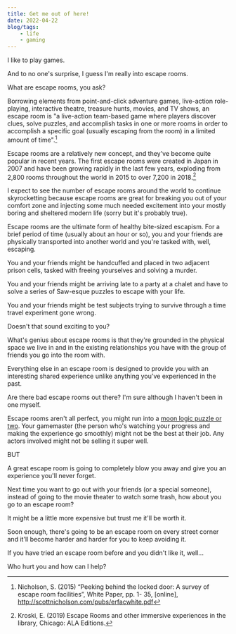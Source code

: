 ```yaml
---
title: Get me out of here!
date: 2022-04-22
blog/tags:
    - life
    - gaming
---
```


I like to play games.

And to no one's surprise, I guess I'm really into escape rooms.

What are escape rooms, you ask?

Borrowing elements from point-and-click adventure games, live-action role-playing, interactive theatre,
treasure hunts, movies, and TV shows, an escape room is "a live-action team-based game where players discover clues, solve puzzles, and accomplish tasks in one or more rooms in order to accomplish a specific goal (usually escaping from the room) in a limited amount of time".[^1]

Escape rooms are a relatively new concept, and they've become quite popular in recent years. The first escape rooms were created in Japan in 2007 and have been growing rapidly in the last few years, exploding from 2,800 rooms throughout the world in 2015 to over 7,200 in 2018.[^2]

I expect to see the number of escape rooms around the world to continue skyrocketting because escape rooms are great for breaking you out of your comfort zone and injecting some much needed excitement into your mostly boring and sheltered modern life (sorry but it's probably true).

Escape rooms are the ultimate form of healthy bite-sized escapism. For a brief period of time (usually about an hour or so), you and your friends are physically transported into another world and you're tasked with, well, escaping.

You and your friends might be handcuffed and placed in two adjacent prison cells, tasked with freeing yourselves and solving a murder.

You and your friends might be arriving late to a party at a chalet and have to solve a series of Saw-esque puzzles to escape with your life.

You and your friends might be test subjects trying to survive through a time travel experiment gone wrong.

Doesn't that sound exciting to you?

What's genius about escape rooms is that they're grounded in the physical space we live in and in the existing relationships you have with the group of friends you go into the room with.

Everything else in an escape room is designed to provide you with an interesting shared experience unlike anything you've experienced in the past.

Are there bad escape rooms out there? I'm sure although I haven't been in one myself.

Escape rooms aren't all perfect, you might run into a [moon logic puzzle or two](https://tvtropes.org/pmwiki/pmwiki.php/Main/MoonLogicPuzzle). Your gamemaster (the person who's watching your progress and making the experience go smoothly) might not be the best at their job. Any actors involved might not be selling it super well.

BUT

A great escape room is going to completely blow you away and give you an experience you'll never forget.

Next time you want to go out with your friends (or a special someone), instead of going to the movie theater to watch some trash, how about you go to an escape room?

It might be a little more expensive but trust me it'll be worth it.

Soon enough, there's going to be an escape room on every street corner and it'll become harder and harder for you to keep avoiding it.

If you have tried an escape room before and you didn't like it, well...

Who hurt you and how can I help?

[^1]: Nicholson, S. (2015) “Peeking behind the locked door: A survey of escape room facilities”, White Paper, pp. 1-
35, [online], http://scottnicholson.com/pubs/erfacwhite.pdf

[^2]: Kroski, E. (2019) Escape Rooms and other immersive experiences in the library, Chicago: ALA Editions.
